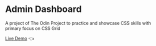# Admin Dashboard

A project of The Odin Project to practice and showcase CSS skills with primary focus on CSS Grid

[Live Demo](https://senslay.github.io/TOP-admin-dashboard/) 👈
